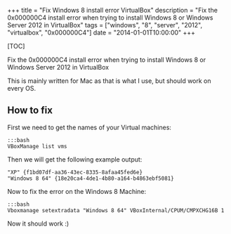 +++
title = "Fix Windows 8 install error VirtualBox"
description = "Fix the 0x000000C4 install error when trying to install Windows 8 or Windows Server 2012 in VirtualBox"
tags = ["windows", "8", "server", "2012", "virtualbox", "0x000000C4"]
date = "2014-01-01T10:00:00"
+++

[TOC]


Fix the 0x000000C4 install error when trying to install Windows 8 or Windows Server 2012 in VirtualBox

This is mainly written for Mac as that is what I use, but should work on every OS.

## How to fix

First we need to get the names of your Virtual machines:

    :::bash
    VBoxManage list vms

Then we will get the following example output:

    "XP" {f1bd07df-aa36-43ec-8335-8afaa45fed6e}
    "Windows 8 64" {18e20ca4-4de1-4b80-a164-b4863ebf5081}

Now to fix the error on the Windows 8 Machine:

    :::bash
    Vboxmanage setextradata "Windows 8 64" VBoxInternal/CPUM/CMPXCHG16B 1

Now it should work :)
